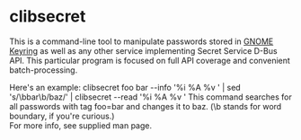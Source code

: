 clibsecret
==========

This is a command-line tool to manipulate passwords stored in [GNOME Keyring](https://wiki.gnome.org/Projects/GnomeKeyring)
as well as any other service implementing Secret Service D-Bus API.
This particular program is focused on full API coverage and convenient batch-processing.

Here's an example:
    clibsecret foo bar --info '%i %A %v ' | sed 's/\bbar\b/baz/' | clibsecret --read '%i %A %v '
This command searches for all passwords with tag foo=bar and changes it to baz. (\b stands for word boundary, if you're curious.)  
For more info, see supplied man page.
